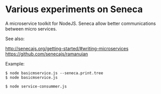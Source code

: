 # Various experiments on Seneca

A microservice toolkit for NodeJS. Seneca allow better communications between micro services.

See also: 

http://senecajs.org/getting-started/#writing-microservices
https://github.com/senecajs/ramanujan

Example:    
    
    $ node basicmservice.js --seneca.print.tree
    $ node basicmservice.js 
    
    $ node service-consummer.js